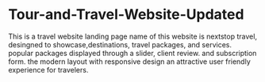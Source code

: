 # Tour-and-Travel-Website-Updated
This is a travel website landing page name of this website is nextstop travel, desingned to showcase,destinations, travel packages, and services. popular packages displayed through a slider, client review. and subscription form. the modern layout with responsive design an attractive user friendly experience for travelers.
